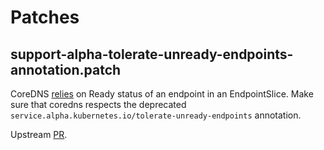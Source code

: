 # Patches

## support-alpha-tolerate-unready-endpoints-annotation.patch

CoreDNS [relies](https://github.com/coredns/coredns/blob/5534625c75a0ae1f84e1f715eaddb257de4166eb/plugin/kubernetes/object/endpoint.go#L182-L184) on Ready status of an endpoint in an EndpointSlice. Make sure that coredns respects the deprecated `service.alpha.kubernetes.io/tolerate-unready-endpoints` annotation.

Upstream [PR](https://github.com/coredns/coredns/pull/5491).
